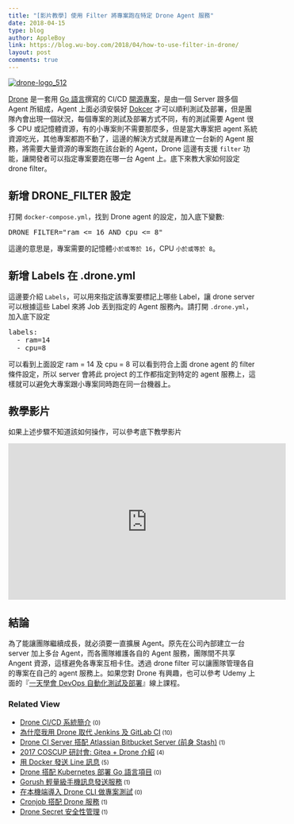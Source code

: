 ```yaml
---
title: "[影片教學] 使用 Filter 將專案跑在特定 Drone Agent 服務"
date: 2018-04-15
type: blog
author: AppleBoy
link: https://blog.wu-boy.com/2018/04/how-to-use-filter-in-drone/
layout: post
comments: true
---
```


<a href="https://www.flickr.com/photos/appleboy/34957940160/in/dateposted-public/" title="drone-logo_512"><img src="https://i1.wp.com/c1.staticflickr.com/5/4236/34957940160_435d83114f_z.jpg?w=840&#038;ssl=1" alt="drone-logo_512" data-recalc-dims="1" /></a>

<a href="https://drone.io">Drone</a> 是一套用 <a href="https://golang.org">Go 語言</a>撰寫的 CI/CD <a href="https://github.com/drone/drone">開源專案</a>，是由一個 Server 跟多個 Agent 所組成，Agent 上面必須安裝好 <a href="https://www.docker.com">Dokcer</a> 才可以順利測試及部署，但是團隊內會出現一個狀況，每個專案的測試及部署方式不同，有的測試需要 Agent 很多 CPU 或記憶體資源，有的小專案則不需要那麼多，但是當大專案把 agent 系統資源吃光，其他專案都跑不動了，這邊的解決方式就是再建立一台新的 Agent 服務，將需要大量資源的專案跑在該台新的 Agent，Drone 這邊有支援 <code>filter</code> 功能，讓開發者可以指定專案要跑在哪一台 Agent 上。底下來教大家如何設定 drone filter。

<span id="more-7006"></span>

<h2>新增 DRONE_FILTER 設定</h2>

打開 <code>docker-compose.yml</code>，找到 Drone agent 的設定，加入底下變數:

<pre class="brush: plain; title: ; notranslate">
DRONE_FILTER=&quot;ram &lt;= 16 AND cpu &lt;= 8&quot;
</pre>

這邊的意思是，專案需要的記憶體<code>小於或等於 16</code>，CPU <code>小於或等於 8</code>。

<h2>新增 Labels 在 .drone.yml</h2>

這邊要介紹 <code>Labels</code>，可以用來指定該專案要標記上哪些 Label，讓 drone server 可以根據這些 Label 來將 Job 丟到指定的 Agent 服務內。請打開 <code>.drone.yml</code>，加入底下設定

<pre class="brush: plain; title: ; notranslate">
labels:
  - ram=14
  - cpu=8
</pre>

可以看到上面設定 ram = 14 及 cpu = 8 可以看到符合上面 drone agent 的 filter 條件設定，所以 server 會將此 project 的工作都指定到特定的 agent 服務上，這樣就可以避免大專案跟小專案同時跑在同一台機器上。

<h2>教學影片</h2>

如果上述步驟不知道該如何操作，可以參考底下教學影片

<iframe width="560" height="315" src="https://www.youtube.com/embed/OM_L_qE1Pus" frameborder="0" allow="autoplay; encrypted-media" allowfullscreen></iframe>

<h2>結論</h2>

為了能讓團隊繼續成長，就必須要一直擴展 Agent。原先在公司內部建立一台 server 加上多台 Agent，而各團隊維護各自的 Agent 服務，團隊間不共享 Angent 資源，這樣避免各專案互相卡住。透過 drone filter 可以讓團隊管理各自的專案在自己的 agent 服務上。如果您對 Drone 有興趣，也可以參考 Udemy 上面的『<a href="https://www.udemy.com/devops-oneday/?couponCode=DRONE-DEVOPS">一天學會 DevOps 自動化測試及部署</a>』線上課程。
<div class="wp_rp_wrap  wp_rp_plain" ><div class="wp_rp_content"><h3 class="related_post_title">Related View</h3><ul class="related_post wp_rp"><li data-position="0" data-poid="in-6945" data-post-type="none" ><a href="https://blog.wu-boy.com/2018/01/introduction-to-drone-cicd/" class="wp_rp_title">Drone CI/CD 系統簡介</a><small class="wp_rp_comments_count"> (0)</small><br /></li><li data-position="1" data-poid="in-6804" data-post-type="none" ><a href="https://blog.wu-boy.com/2017/09/why-i-choose-drone-as-ci-cd-tool/" class="wp_rp_title">為什麼我用 Drone 取代 Jenkins 及 GitLab CI</a><small class="wp_rp_comments_count"> (10)</small><br /></li><li data-position="2" data-poid="in-6507" data-post-type="none" ><a href="https://blog.wu-boy.com/2016/09/drone-ci-server-integrate-atlassian-bitbucket-server/" class="wp_rp_title">Drone CI Server 搭配 Atlassian Bitbucket Server (前身 Stash)</a><small class="wp_rp_comments_count"> (1)</small><br /></li><li data-position="3" data-poid="in-6786" data-post-type="none" ><a href="https://blog.wu-boy.com/2017/08/2017-coscup-introduction-to-gitea-drone/" class="wp_rp_title">2017 COSCUP 研討會: Gitea + Drone 介紹</a><small class="wp_rp_comments_count"> (4)</small><br /></li><li data-position="4" data-poid="in-6569" data-post-type="none" ><a href="https://blog.wu-boy.com/2016/11/send-line-notification-using-docker-written-in-golang/" class="wp_rp_title">用 Docker 發送 Line 訊息</a><small class="wp_rp_comments_count"> (5)</small><br /></li><li data-position="5" data-poid="in-7029" data-post-type="none" ><a href="https://blog.wu-boy.com/2018/06/drone-kubernetes-with-golang/" class="wp_rp_title">Drone 搭配 Kubernetes 部署 Go 語言項目</a><small class="wp_rp_comments_count"> (0)</small><br /></li><li data-position="6" data-poid="in-6869" data-post-type="none" ><a href="https://blog.wu-boy.com/2017/11/gorush-a-push-notification-server-written-in-go/" class="wp_rp_title">Gorush 輕量級手機訊息發送服務</a><small class="wp_rp_comments_count"> (1)</small><br /></li><li data-position="7" data-poid="in-6925" data-post-type="none" ><a href="https://blog.wu-boy.com/2017/12/drone-cli-local-testing/" class="wp_rp_title">在本機端導入 Drone CLI 做專案測試</a><small class="wp_rp_comments_count"> (0)</small><br /></li><li data-position="8" data-poid="in-6739" data-post-type="none" ><a href="https://blog.wu-boy.com/2017/06/how-to-schedule-builds-in-drone/" class="wp_rp_title">Cronjob 搭配 Drone 服務</a><small class="wp_rp_comments_count"> (1)</small><br /></li><li data-position="9" data-poid="in-6904" data-post-type="none" ><a href="https://blog.wu-boy.com/2017/11/drone-secret-security/" class="wp_rp_title">Drone Secret 安全性管理</a><small class="wp_rp_comments_count"> (1)</small><br /></li></ul></div></div>